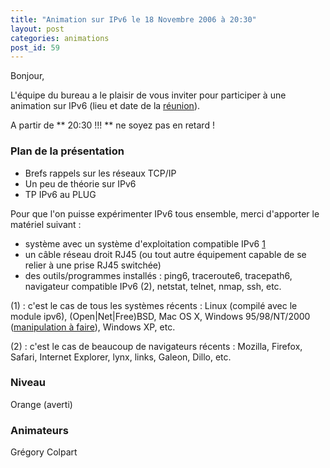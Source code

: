```yaml
---
title: "Animation sur IPv6 le 18 Novembre 2006 à 20:30"
layout: post
categories: animations
post_id: 59
---
```

Bonjour,


L'équipe du bureau a le plaisir de vous inviter pour participer à une animation sur IPv6 (lieu et date de la [réunion](/association/les-reunions-du-plug/)).

A partir de ** 20:30 !!! ** ne soyez pas en retard !



### Plan de la présentation ###

* Brefs rappels sur les réseaux TCP/IP
* Un peu de théorie sur IPv6
* TP IPv6 au PLUG

Pour que l'on puisse expérimenter IPv6 tous ensemble, merci d'apporter le matériel suivant :

* système avec un système d'exploitation compatible IPv6 [1]()
* un câble réseau droit RJ45 (ou tout autre équipement capable de se relier à une prise RJ45 switchée)
* des outils/programmes installés : ping6, traceroute6, tracepath6, navigateur compatible IPv6 (2), netstat, telnet, nmap, ssh, etc.

(1) : c'est le cas de tous les systèmes récents : Linux (compilé avec le module ipv6), (Open|Net|Free)BSD, Mac OS X, Windows 95/98/NT/2000 ([manipulation à faire](http://www.ipv6.org/impl/windows.html)), Windows XP, etc.

(2) : c'est le cas de beaucoup de navigateurs récents : Mozilla, Firefox, Safari, Internet Explorer, lynx, links, Galeon, Dillo, etc.



### Niveau ###
Orange (averti)


### Animateurs ###

Grégory Colpart


